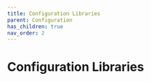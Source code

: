 ```yaml
---
title: Configuration Libraries
parent: Configuration
has_children: true
nav_order: 2
---
```


# Configuration  Libraries
## 